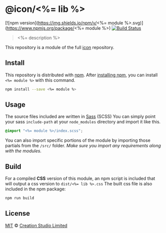 # @icon/<%= lib %>

[![npm version](https://img.shields.io/npm/v/<%= module %>.svg)](https://www.npmjs.org/package/<%= module %>)
[![Build Status](https://travis-ci.org/icon/icon.svg?branch=master)](https://travis-ci.org/icon/icon)

> <%= description %>

This repository is a module of the full [icon][icon] repository.

## Install

This repository is distributed with [npm]. After [installing npm][install-npm], you can install `<%= module %>` with this command.

```bash
npm install --save <%= module %>
```

## Usage

The source files included are written in [Sass][sass] (SCSS) You can simply point your sass `include-path` at your `node_modules` directory and import it like this.

```scss
@import "<%= module %>/index.scss";
```

You can also import specific portions of the module by importing those partials from the `/src/` folder. _Make sure you import any requirements along with the modules._

## Build

For a compiled **CSS** version of this module, an npm script is included that will output a css version to `dist/<%= lib %>.css` The built css file is also included in the npm package:

```bash
npm run build
```

## License

[MIT](./LICENSE) &copy; [Creation Studio Limited](https://creationstudio.com/)

[icon]: https://github.com/icon/icon
[docs]: http://icon.github.io/
[npm]: https://www.npmjs.com/
[install-npm]: https://docs.npmjs.com/getting-started/installing-node
[sass]: http://sass-lang.com/
